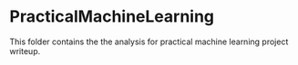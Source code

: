 # PracticalMachineLearning
This folder contains the the analysis for practical machine learning project writeup.
